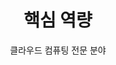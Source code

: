 ---
widget: portfolio
headless: true
weight: 45

title: '핵심 역량'
subtitle: '클라우드 컴퓨팅 전문 분야'

content:
  page_type: skill
  filter_default: 0
  filter_button:
    - name: All
      tag: '*'
    - name: Cloud
      tag: cloud
    - name: DevOps
      tag: devops
    - name: Code
      tag: code
design:
  columns: '2'
  view: card
  flip_alt_rows: false
---